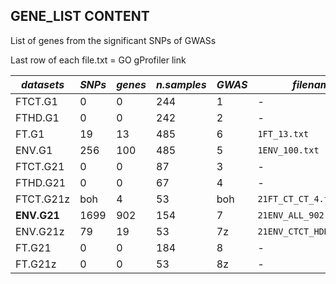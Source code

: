 ## GENE_LIST CONTENT
List of genes from the significant SNPs of GWASs

Last row of each file.txt = GO gProfiler link

|  *datasets* | *SNPs* | *genes* | *n.samples* | *GWAS*  |  *filename*  | *GO*  |
| ------ | ------ | ------ | ------ | ------ | ------ | ------ |
|  FTCT.G1 |  0   |   0   | 244   |  1  |  -  |  -  |
|  FTHD.G1 |  0   |   0   | 242   |  2  |  -  |  -  |
|  FT.G1 |  19   |   13   | 485   |  6  |  `1FT_13.txt`  |  no  |
| ENV.G1 |  256    |  100   | 485   |  5  | `1ENV_100.txt`  |  https://biit.cs.ut.ee/gplink/l/aWx28voXqRD  |
|  FTCT.G21 |  0   |   0   | 87   |  3  |  -  |  -  |
|  FTHD.G21 |  0   |   0   | 67   |  4  |  -  |  -  |
| FTCT.G21z |  boh  |  4   |  53   |  boh  |  `21FT_CT_CT_4.txt`  | no  |
| **ENV.G21** |  1699  |  902   |  154  |  7  |  `21ENV_ALL_902.txt`  | https://biit.cs.ut.ee/gplink/l/arLetGrJnRp  |
| ENV.G21z | 79    |  19    |  53  |  7z  |  `21ENV_CTCT_HDHD_19.txt`  | https://biit.cs.ut.ee/gplink/l/amhpEHh10S1  |
|  FT.G21 |  0   |   0   | 184   |  8  |  -  |  -  |
|  FT.G21z |  0   |   0   | 53   |  8z  |  -  |  -  |